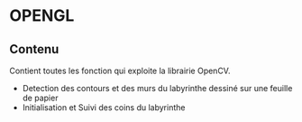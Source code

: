 # OPENGL

## Contenu

Contient toutes les fonction qui exploite la librairie OpenCV.
- Detection des contours et des murs du labyrinthe dessiné sur une feuille de papier
- Initialisation et Suivi des coins du labyrinthe

